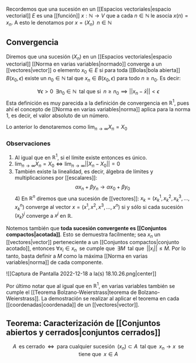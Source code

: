 
Recordemos que una sucesión en un [[Espacios vectoriales|espacio vectorial]] $E$ es una [[función]] $x:\mathbb{N}\rightarrow V$ que a cada $n \in \mathbb{N}$ le asocia $x(n) = x_n$. A esto le denotamos por $x = (X_{n}) \;\; n \in \mathbb{N}$ 

## Convergencia 

Diremos que una sucesión $(X_n)$ en un [[Espacios vectoriales|espacio vectorial]] [[Norma en varias variables|normado]] converge a un [[vectores|vector]] o elemento $x_0 \in E$ si para toda [[Bolas|bola abierta]] $B(x_0, \epsilon)$ existe un $n_0 \in \mathbb{N}$ tal que $x_n \in B(x_0, \epsilon)$ para todo $n \geq n_0$. Es decir: 

$$\forall \epsilon > 0 \;\;\exists n_0 \in \mathbb{N}\;\;\text{tal que si}\;\; n\geq n_0 \implies ||x_n - \bar{x}|| < \epsilon$$ 
Esta definición es muy parecida a la definición de convergencia en $\mathbb{R}^1$, pues ahí el concepto de [[Norma en varias variables|norma]] aplica para la norma 1, es decir, el valor absoluto de un número. 

Lo anterior lo denotaremos como $\lim_{n \rightarrow\infty} X_n = X_0$ 

### Observaciones 

1) Al igual que en $\mathbb{R}^1$, si el límite existe entonces es único. 
2) $\lim_{n\rightarrow\infty} X_n = X_0 \iff \lim_{n\rightarrow\infty} ||X_n - X_0|| = 0$ 
3) También existe la linealidad, es decir, álgebra de límites y multiplicaciones por [[escalares]]: 
$$ \alpha x_n + \beta y_n \rightarrow \alpha x_0 + \beta y_0 $$ 4) En $\mathbb{R}^n$ diremos que una sucesión de [[vectores]]: $x_k = (x_{k}^1, x_{k}^2, x_{k}^3, \dots, x_{k}^n)$ converge al vector $x = (x^1, x^2, x^3, \dots, x^n$) si y sólo si cada sucesión $(x_{k})^j$ converge a $x^j$ en $\mathbb{R}$. 

Notemos también que **toda sucesión convergente es [[Conjuntos compactos|acotada]]**. Esto se demuestra facilmente; sea $x_n$ un [[vectores|vector]] perteneciente a un [[Conjuntos compactos|conjunto acotado]], entonces $\forall x_i \in x_n\;\;\text{se cumple que}\;\;\exists M\;\;\text{tal que}\;\;||x_i|| \leq M$. Por lo tanto, basta definir a $M$ como la máxima [[Norma en varias variables|norma]] de cada componente. 


![[Captura de Pantalla 2022-12-18 a la(s) 18.10.26.png|center]]

Por último notar que al igual que en $\mathbb{R}^1$, en varias variables también se cumple el [[Teorema Bolzano-Weierstrass|teorema de Bolzano-Weierstrass]]. La demostración se realizar al aplicar el teorema en cada [[coordenadas|coordenada]] de un [[vectores|vector]]. 

## Teorema: Caracterización de [[Conjuntos abiertos y cerrados|conjuntos cerrados]]

$$ A\;\;\text{es cerrado}\;\;\iff\;\;\text{para cualquier sucesión}\;\;(x_n)\subset A\;\;\text{tal que}\;\;x_n\rightarrow x\;\;\text{se tiene que}\;\;x\in A$$ 
